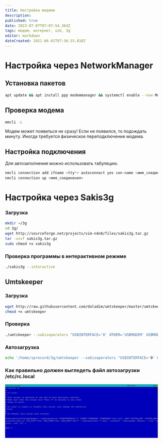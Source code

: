 ```yaml
---
title: Настройка модема
description: 
published: true
date: 2023-07-07T07:07:54.364Z
tags: модем, интернет, usb, 3g
editor: markdown
dateCreated: 2021-06-01T07:36:15.810Z
---
```


# Настройка через NetworkManager
## Установка пакетов
```bash
apt update && apt install ppp modemmanager && systemctl enable --now ModemManager
```
## Проверка модема
```bash
mmcli -L
```
Модем может появиться не сразу! Если не появился, то подождать минуту. Иногда требуется  физическое переподключение модема.
## Настройка подключения
Для автозаполнения можно использовать табуляцию.
```bash
nmcli connection add ifname <tty*> autoconnect yes con-name <имя_соединения> type gsm apn <apn> 
nmcli connection up <имя_соединения>
```

# Настройка через Sakis3g
### Загрузка
``` bash
mkdir ~/3g
cd 3g/
wget http://sourceforge.net/projects/vim-n4n0/files/sakis3g.tar.gz
tar -xzvf sakis3g.tar.gz
sudo chmod +x sakis3g
```
### Проверка программы в интерактивном режиме
```bash
./sakis3g --interactive
```
## Umtskeeper
### Загрузка
```bash
wget http://raw.githubusercontent.com/daladim/umtskeeper/master/umtskeeper
chmod +x umtskeeper
```
### Проверка
```bash
./umtskeeper --sakisoperators "USBINTERFACE='0' OTHER='USBMODEM' USBMODEM='12d1:1001' APN='CUSTOM_APN' CUSTOM_APN='internet.mts.ru' APN_USER='mts' APN_PASS='mts'" --sakisswitches "--sudo --console" --devicename 'Huawei' --nat 'no'
```
### Автозагрузка
```bash
echo '/home/sprecord/3g/umtskeeper --sakisoperators "USBINTERFACE='0' OTHER='USBMODEM' USBMODEM='12d1:1001' APN='CUSTOM_APN' CUSTOM_APN='internet.mts.ru' SIM_PIN='0000' APN_USER='mts' APN_PASS='mts'" --sakisswitches "--sudo --console" --devicename 'Huawei' --log --silent --nat 'no' & >> /etc/rc.local
```
### Как правильно должен выгледеть файл автозагрузки /etc/rc.local
![mt_etc_rc.local.jpg](/m-mt/mt_etc_rc.local.jpg)

